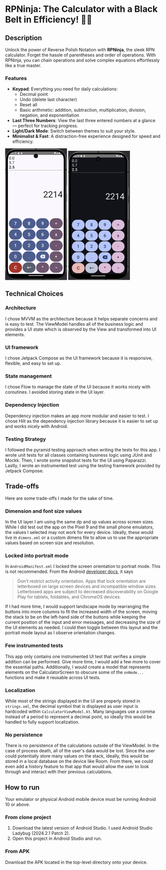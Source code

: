 # RPNinja: The Calculator with a Black Belt in Efficiency! 🥷💥

## Description
Unlock the power of Reverse Polish Notation with **RPNinja**, the sleek RPN calculator. Forget the 
hassle of parentheses and order of operations. With RPNinja, you can chain operations and solve
complex equations effortlessly like a true master.

### Features
- **Keypad**: Everything you need for daily calculations:
  - Decimal point
  - Undo (delete last character)
  - Reset all
  - Basic arithmetic: addition, subtraction, multiplication, division, negation, and exponentiation
- **Last Three Numbers**: View the last three entered numbers at a glance — perfect for tracking progress.
- **Light/Dark Mode**: Switch between themes to suit your style.
- **Minimalist & Fast**: A distraction-free experience designed for speed and efficiency.

<img src="screenshots/app_dark_mode.png" alt="drawing" width="200"/> <img src="screenshots/app_light_mode.png" alt="drawing" width="200"/> 

## Technical Choices

### Architecture
I chose MVVM as the architecture because it helps separate concerns and is easy to test.
The ViewModel handles all of the business logic and provides a UI state which is observed by the View
and transformed into UI elements.

### UI framework
I chose Jetpack Compose as the UI framework because it is responsive, flexible, and easy to set up.

### State management
I chose Flow to manage the state of the UI because it works nicely with coroutines. I avoided storing
state in the UI layer.

### Dependency Injection
Dependency injection makes an app more modular and easier to test. I chose Hilt as the dependency
injection library because it is easier to set up and works nicely with Android.

### Testing Strategy
I followed the pyramid testing approach when writing the tests for this app. I wrote unit tests
for all classes containing business logic using JUnit and Mockk. Then, I wrote some snapshot tests
for the UI using Paparazzi. Lastly, I wrote an instrumented test using the testing framework provided
by Jetpack Compose.

## Trade-offs

Here are some trade-offs I made for the sake of time.

### Dimension and font size values
In the UI layer I am using the same dp and sp values across screen sizes. While I did test out the
app on the Pixel 9 and the small phone emulators, the values I selected may not work for every device.
Ideally, these would live in `dimens.xml` or a custom dimens file to allow us to use the appropriate
values based on screen size and resolution.

### Locked into portrait mode
In `AndroidManifest.xml` I locked the screen orientation to portrait mode. This is not recommended.
From the Android [developer docs](https://developer.android.com/develop/ui/compose/layouts/adaptive/adaptive-dos-and-donts#orientation), it says
 
> Don't restrict activity orientation. Apps that lock orientation are letterboxed on large screen devices and incompatible window sizes. 
Letterboxed apps are subject to decreased discoverability on Google Play for tablets, foldables, and ChromeOS devices.

If I had more time, I would support landscape mode by rearranging the buttons into more columns to
fit the increased width of the screen, moving the stack to be on the left-hand side of the buttons
while keeping the current position of the input and error messages, and decreasing the size of the
UI elements as needed. I could then toggle between this layout and the portrait mode layout as I
observe orientation changes.

### Few instrumented tests
This app only contains one instrumented UI test that verifies a simple addition can be performed.
Give more time, I would add a few more to cover the essential paths. Additionally, I would create
a model that represents elements on the CalculatorScreen to obscure some of the `onNode...` functions
and make it reusable across UI tests.

### Localization
While most of the strings displayed in the UI are properly stored in `strings.xml`, the decimal
symbol that is displayed as user input is hardcoded within `CalculatorViewModel.kt`. Many languages
use a comma instead of a period to represent a decimal point, so ideally this would be handled
to fully support localization.

### No persistence
There is no persistence of the calculations outside of the ViewModel. In the case of process death,
all of the user's data would be lost. Since the user could potentially store many values on the stack,
ideally, this would be stored in a local database on the device like Room. From there, we could
even add a history feature to that app that would allow the user to look through and interact with
their previous calculations.

## How to run
Your emulator or physical Android mobile device must be running Android 10 or above.

### From clone project
1. Download the latest version of Android Studio. I used Android Studio Ladybug (2024.2.1 Patch 2).
2. Open this project in Android Studio and run.

### From APK
Download the APK located in the top-level directory onto your device.
